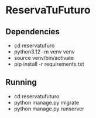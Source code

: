 # ReservaTuFuturo

## Dependencies
- cd reservatufuro
- python3.12 -m venv venv
- source venv/bin/activate
- pip install -r requirements.txt

## Running
- cd reservatufuturo
- python manage.py migrate
- python manage.py runserver
